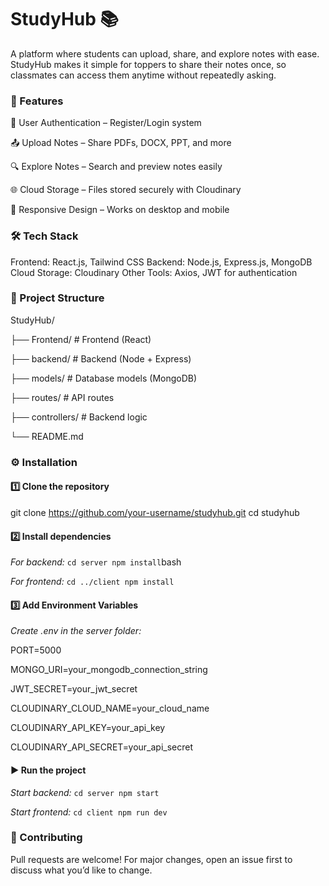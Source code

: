 # StudyHub 📚

A platform where students can upload, share, and explore notes with ease. StudyHub makes it simple for toppers to share their notes once, so classmates can access them anytime without repeatedly asking.

### 🚀 Features

🔐 User Authentication – Register/Login system

📤 Upload Notes – Share PDFs, DOCX, PPT, and more

🔍 Explore Notes – Search and preview notes easily

🌐 Cloud Storage – Files stored securely with Cloudinary

📱 Responsive Design – Works on desktop and mobile

### 🛠️ Tech Stack

Frontend: React.js, Tailwind CSS
Backend: Node.js, Express.js, MongoDB
Cloud Storage: Cloudinary
Other Tools: Axios, JWT for authentication

### 📂 Project Structure

StudyHub/

├── Frontend/    # Frontend (React)

├── backend/        # Backend (Node + Express)

├── models/        # Database models (MongoDB)

├── routes/        # API routes

├── controllers/   # Backend logic

└── README.md


### ⚙️ Installation

#### 1️⃣ Clone the repository
git clone https://github.com/your-username/studyhub.git
cd studyhub

#### 2️⃣ Install dependencies

*For backend:*
``
cd server
npm install
``bash

*For frontend:*
``
cd ../client
npm install
``

#### 3️⃣ Add Environment Variables

*Create .env in the server folder:*

PORT=5000

MONGO_URI=your_mongodb_connection_string

JWT_SECRET=your_jwt_secret

CLOUDINARY_CLOUD_NAME=your_cloud_name

CLOUDINARY_API_KEY=your_api_key

CLOUDINARY_API_SECRET=your_api_secret


#### ▶️ Run the project

*Start backend:*
``
cd server
npm start
``

*Start frontend:*
``
cd client
npm run dev
``

### 🤝 Contributing

Pull requests are welcome! For major changes, open an issue first to discuss what you’d like to change.
